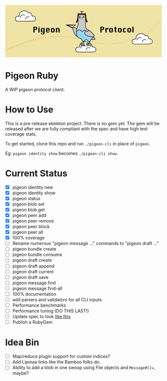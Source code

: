 ![](logo.png)

# Pigeon Ruby

A WIP pigeon protocol client.

# How to Use

This is a pre-release skeleton project. There is no gem yet. The gem will be released after we are fully compliant with the spec and have high test coverage stats.

To get started, clone this repo and run `./pigeon-cli` in place of `pigeon`.

Eg: `pigeon identity show` becomes `./pigeon-cli show`.

# Current Status

 - [X] pigeon identity new
 - [X] pigeon identity show
 - [X] pigeon status
 - [X] pigeon blob set
 - [X] pigeon blob get
 - [X] pigeon peer add
 - [X] pigeon peer remove
 - [X] pigeon peer block
 - [X] pigeon peer all
 - [X] 100% coverage
 - [ ] Rename numerous "pigeon message ..." commands to "pigeon draft ..."
 - [ ] pigeon bundle create
 - [ ] pigeon bundle consume
 - [ ] pigeon draft create
 - [ ] pigeon draft append
 - [ ] pigeon draft current
 - [ ] pigeon draft save
 - [ ] pigeon message find
 - [ ] pigeon message find-all
 - [ ] 100% documentation
 - [ ] add parsers and validators for all CLI inputs
 - [ ] Performance benchmarks
 - [ ] Performance tuning (DO THIS LAST!)
 - [ ] Update spec to look [like this](https://gist.github.com/RickCarlino/3ff4178db4a75fd135832c403cd313d4)
 - [ ] Publish a RubyGem

# Idea Bin
 - [ ] Map/reduce plugin support for custom indices?
 - [ ] Add Lipmaa links like the Bamboo folks do.
 - [ ] Ability to add a blob in one swoop using File objects and `Message#[]=`, maybe?
